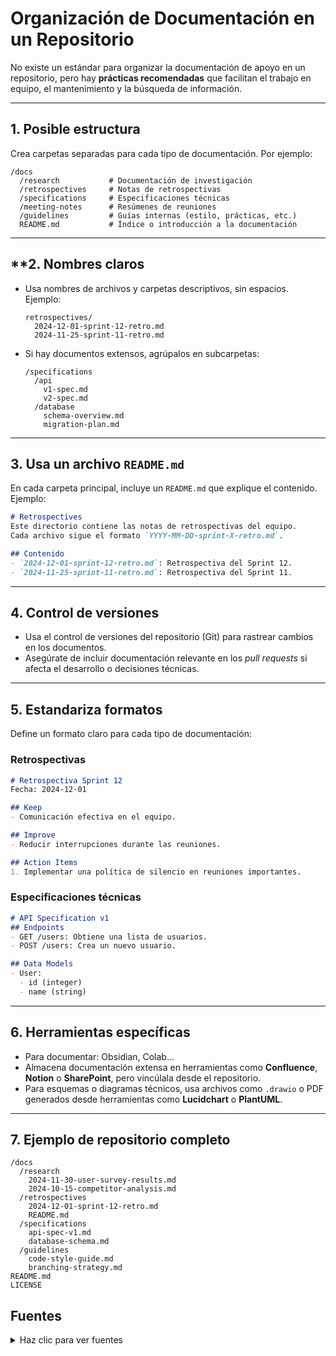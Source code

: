 
# Organización de Documentación en un Repositorio

No existe un estándar para organizar la documentación de apoyo en un repositorio, pero hay **prácticas recomendadas** que facilitan el trabajo en equipo, el mantenimiento y la búsqueda de información.

---

## **1. Posible estructura**

Crea carpetas separadas para cada tipo de documentación. Por ejemplo:

```plaintext
/docs
  /research           # Documentación de investigación
  /retrospectives     # Notas de retrospectivas
  /specifications     # Especificaciones técnicas
  /meeting-notes      # Resúmenes de reuniones
  /guidelines         # Guías internas (estilo, prácticas, etc.)
  README.md           # Índice o introducción a la documentación
```

---

## **2. Nombres claros

- Usa nombres de archivos y carpetas descriptivos, sin espacios. Ejemplo:

  ```plaintext
  retrospectives/
    2024-12-01-sprint-12-retro.md
    2024-11-25-sprint-11-retro.md
  ```

- Si hay documentos extensos, agrúpalos en subcarpetas:

  ```plaintext
  /specifications
    /api
      v1-spec.md
      v2-spec.md
    /database
      schema-overview.md
      migration-plan.md
  ```

---

## **3. Usa un archivo `README.md`**

En cada carpeta principal, incluye un `README.md` que explique el contenido. Ejemplo:

```markdown
# Retrospectives
Este directorio contiene las notas de retrospectivas del equipo. 
Cada archivo sigue el formato `YYYY-MM-DD-sprint-X-retro.md`.

## Contenido
- `2024-12-01-sprint-12-retro.md`: Retrospectiva del Sprint 12.
- `2024-11-25-sprint-11-retro.md`: Retrospectiva del Sprint 11.
```

---

## **4. Control de versiones**

- Usa el control de versiones del repositorio (Git) para rastrear cambios en los documentos.
- Asegúrate de incluir documentación relevante en los _pull requests_ si afecta el desarrollo o decisiones técnicas.

---

## **5. Estandariza formatos**

Define un formato claro para cada tipo de documentación:

### Retrospectivas

```markdown
# Retrospectiva Sprint 12
Fecha: 2024-12-01

## Keep
- Comunicación efectiva en el equipo.

## Improve
- Reducir interrupciones durante las reuniones.

## Action Items
1. Implementar una política de silencio en reuniones importantes.
```

### Especificaciones técnicas

```markdown
# API Specification v1
## Endpoints
- GET /users: Obtiene una lista de usuarios.
- POST /users: Crea un nuevo usuario.

## Data Models
- User:
  - id (integer)
  - name (string)
```

---

## **6. Herramientas específicas**

- Para documentar: Obsidian, Colab...
- Almacena documentación extensa en herramientas como **Confluence**, **Notion** o **SharePoint**, pero vincúlala desde el repositorio.
- Para esquemas o diagramas técnicos, usa archivos como `.drawio` o PDF generados desde herramientas como **Lucidchart** o **PlantUML**.

---

## **7. Ejemplo de repositorio completo**

```plaintext
/docs
  /research
    2024-11-30-user-survey-results.md
    2024-10-15-competitor-analysis.md
  /retrospectives
    2024-12-01-sprint-12-retro.md
    README.md
  /specifications
    api-spec-v1.md
    database-schema.md
  /guidelines
    code-style-guide.md
    branching-strategy.md
README.md
LICENSE
```

## Fuentes

<details> 
	<summary>Haz clic para ver fuentes</summary> 
	<li><italic>ChatGPT. Pendiente de revisar.</italic></li>
</details>
